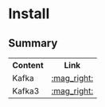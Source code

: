 #  Install


## Summary

<table>
   <tr>
     <th>Content</th>
     <th>Link</th>
   </tr>
   <tr>
     <td>Kafka</td>
     <td><a href="https://github.com/gil-son/kafka-versions/blob/main/PT-BR/instalacao/ConfigurcacaoKafka.md">:mag_right:</a></td>
   </tr>
   <tr>
     <td>Kafka3</td>
     <td><a href="https://github.com/gil-son/kafka-versions/blob/main/PT-BR/instalacao/ConfigurcacaoKafka3.md">:mag_right:</a></td>
   </tr>
</table>
